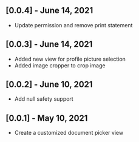 ## [0.0.4] - June 14, 2021

* Update permission and remove print statement

## [0.0.3] - June 14, 2021

* Added new view for profile picture selection
* Added image cropper to crop image

## [0.0.2] - June 10, 2021

* Add null safety support

## [0.0.1] - May 10, 2021

* Create a customized document picker view

